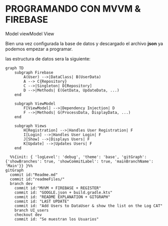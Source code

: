 
# PROGRAMANDO CON MVVM & FIREBASE

Model viewModel View

Bien una vez configurada la base de datos y descargado el archivo **json** ya podemos empezar a programar.

las estructura de datos sera la siguiente:


``` mermaid
graph TD
    subgraph Firebase
        A(User) -->|DataClass| B(UserData)
        A --> C{Repository}
        C -->|Singleton| D[Repository]
        D -->|Methods| E(GetData, UpdateData, ...)
    end

    subgraph ViewModel
        F[ViewModel] -->|Dependency Injection| D
        F -->|Methods| G(ProcessData, DisplayData, ...)
    end

    subgraph Views
        H[Registration] -->|Handles User Registration| F
        I[Login] -->|Handles User Login| F
        J[Show] -->|Displays Users| F
        K[Update] -->|Updates Users| F
    end

``````

```mermaid
  %%{init: { 'logLevel': 'debug', 'theme': 'base', 'gitGraph': {'showBranches': true, 'showCommitLabel': true, 'mainBranchName': 'Main'}} }%%
gitGraph
  commit id:"Readme.md"
  commit id:"readmeFiles/"
  branch dev
    commit id:"MVVM + FIREBASE + REGISTER"
    commit id: "GOOGLE.json + build.gradle.kts"
    commit id: "README EXPLANATION + GITGRAPH"
    commit id: "LAST UPDATE"
    commit id: "Add Users to DataUser & show the list on the Log CAT"
    branch UI_users
    checkout dev
    commit id: "Se muestran los Usuarios"
   
```






